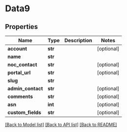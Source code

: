 # Data9

## Properties
Name | Type | Description | Notes
------------ | ------------- | ------------- | -------------
**account** | **str** |  | [optional] 
**name** | **str** |  | 
**noc_contact** | **str** |  | [optional] 
**portal_url** | **str** |  | [optional] 
**slug** | **str** |  | 
**admin_contact** | **str** |  | [optional] 
**comments** | **str** |  | [optional] 
**asn** | **int** |  | [optional] 
**custom_fields** | **str** |  | [optional] 

[[Back to Model list]](../README.md#documentation-for-models) [[Back to API list]](../README.md#documentation-for-api-endpoints) [[Back to README]](../README.md)


